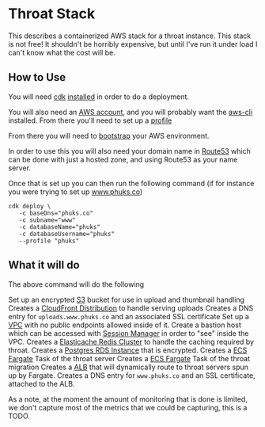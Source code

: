 # Throat Stack

This describes a containerized AWS stack for a throat instance. This stack is not free! It shouldn't be horribly expensive, but until I've run it under load I can't know what the cost will be.

## How to Use

You will need [cdk](https://docs.aws.amazon.com/cdk/latest/guide/home.html) [installed](https://docs.aws.amazon.com/cdk/latest/guide/getting_started.html#getting_started_install) in order to do a deployment.

You will also need an [AWS account](https://aws.amazon.com/), and you will probably want the [aws-cli](https://aws.amazon.com/cli/) installed. From there you'll need to set up a [profile](https://docs.aws.amazon.com/cli/latest/userguide/cli-configure-profiles.html)

From there you will need to [bootstrap](https://docs.aws.amazon.com/cdk/latest/guide/tools.html) your AWS environment.

In order to use this you will also need your domain name in [Route53](https://aws.amazon.com/route53/) which can be done with just a hosted zone, and using Route53 as your name server.

Once that is set up you can then run the following command (if for instance you were trying to set up www.phuks.co)

```
cdk deploy \
   -c baseDns="phuks.co" 
   -c subname="www" 
   -c databaseName="phuks" 
   -c databaseUsername="phuks" 
   --profile "phuks"
```

## What it will do

The above command will do the following

Set up an encrypted [S3](https://aws.amazon.com/s3/) bucket for use in upload and thumbnail handling
Creates a [CloudFront Distribution](https://aws.amazon.com/cloudfront/) to handle serving uploads
Creates a DNS entry for `uploads.www.phuks.co` and an associated SSL certificate
Set up a [VPC](https://aws.amazon.com/vpc/) with no public endpoints allowed inside of it.
Create a bastion host which can be accessed with [Session Manager](https://docs.aws.amazon.com/systems-manager/latest/userguide/session-manager-working-with-sessions-start.html) in order to "see" inside the VPC.
Creates a [Elasticache Redis Cluster](https://aws.amazon.com/elasticache/) to handle the caching required by throat.
Creates a [Postgres RDS Instance](https://aws.amazon.com/rds/postgresql/) that is encrypted.
Creates a [ECS Fargate](https://aws.amazon.com/ecs/) Task of the throat server
Creates a [ECS Fargate](https://aws.amazon.com/ecs/) Task of the throat migration
Creates a [ALB](https://docs.aws.amazon.com/elasticloadbalancing/latest/application/introduction.html) that will dynamically route to throat servers spun up by Fargate.
Creates a DNS entry for `www.phuks.co` and an SSL certificate, attached to the ALB.

As a note, at the moment the amount of monitoring that is done is limited, we don't capture most of the metrics that we could be capturing, this is a TODO.

